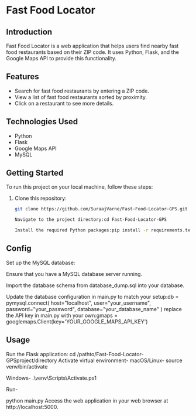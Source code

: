 # Fast Food Locator

## Introduction

Fast Food Locator is a web application that helps users find nearby fast food restaurants based on their ZIP code. It uses Python, Flask, and the Google Maps API to provide this functionality.

## Features

- Search for fast food restaurants by entering a ZIP code.
- View a list of fast food restaurants sorted by proximity.
- Click on a restaurant to see more details.

## Technologies Used

- Python
- Flask
- Google Maps API
- MySQL

## Getting Started

To run this project on your local machine, follow these steps:

1. Clone this repository:
   ```bash
   git clone https://github.com/SuraajVarne/Fast-Food-Locator-GPS.git

   Navigate to the project directory:cd Fast-Food-Locator-GPS

   Install the required Python packages:pip install -r requirements.txt

## Config 

Set up the MySQL database:

Ensure that you have a MySQL database server running.

Import the database schema from database_dump.sql into your database.

Update the database configuration in main.py to match your setup:db = pymysql.connect(
    host="localhost",
    user="your_username",
    password="your_password",
    database="your_database_name"
) replace the API key in main.py with your own:gmaps = googlemaps.Client(key='YOUR_GOOGLE_MAPS_API_KEY')

## Usage 
Run the Flask application:
cd /pathto/Fast-Food-Locator-GPSproject/directory
Activate virtual environment- 
macOS/Linux-
source venv/bin/activate

Windows-
.\venv\Scripts\Activate.ps1

Run-

python main.py
Access the web application in your web browser at http://localhost:5000.
